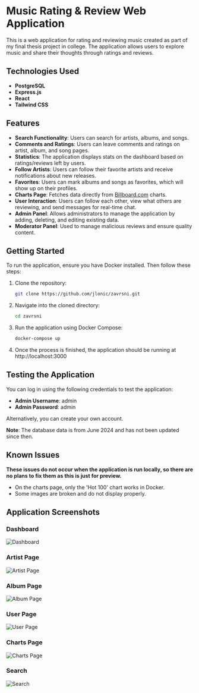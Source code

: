 # Music Rating & Review Web Application

This is a web application for rating and reviewing music created as part of my final thesis project in college. The application allows users to explore music and share their thoughts through ratings and reviews.

## Technologies Used

- **PostgreSQL**
- **Express.js**
- **React**
- **Tailwind CSS**

## Features

- **Search Functionality**: Users can search for artists, albums, and songs.
- **Comments and Ratings**: Users can leave comments and ratings on artist, album, and song pages.
- **Statistics**: The application displays stats on the dashboard based on ratings/reviews left by users.
- **Follow Artists**: Users can follow their favorite artists and receive notifications about new releases.
- **Favorites**: Users can mark albums and songs as favorites, which will show up on their profiles.
- **Charts Page**: Fetches data directly from [Billboard.com](https://www.billboard.com) charts.
- **User Interaction**: Users can follow each other, view what others are reviewing, and send messages for real-time chat.
- **Admin Panel**: Allows administrators to manage the application by adding, deleting, and editing existing data.
- **Moderator Panel**: Used to manage malicious reviews and ensure quality content.

## Getting Started

To run the application, ensure you have Docker installed. Then follow these steps:

1. Clone the repository:

   ```bash
   git clone https://github.com/jlonic/zavrsni.git
   ```

2. Navigate into the cloned directory:
   ```bash
   cd zavrsni
   ```

3. Run the application using Docker Compose:
   ```bash
   docker-compose up
   ```

4. Once the process is finished, the application should be running at http://localhost:3000

## Testing the Application

You can log in using the following credentials to test the application:

- **Admin Username**: admin
- **Admin Password**: admin

Alternatively, you can create your own account.

**Note**: The database data is from June 2024 and has not been updated since then.

## Known Issues
**These issues do not occur when the application is run locally, so there are no plans to fix them as this is just for preview.**
- On the charts page, only the 'Hot 100' chart works in Docker.
- Some images are broken and do not display properly.

## Application Screenshots

### Dashboard
![Dashboard](screenshots/dashboard.png)

### Artist Page
![Artist Page](screenshots/artistpage.png)

### Album Page
![Album Page](screenshots/albumpage.png)

### User Page
![User Page](screenshots/userpage.png)

### Charts Page
![Charts Page](screenshots/charts.png)

### Search
![Search](screenshots/search.png)
